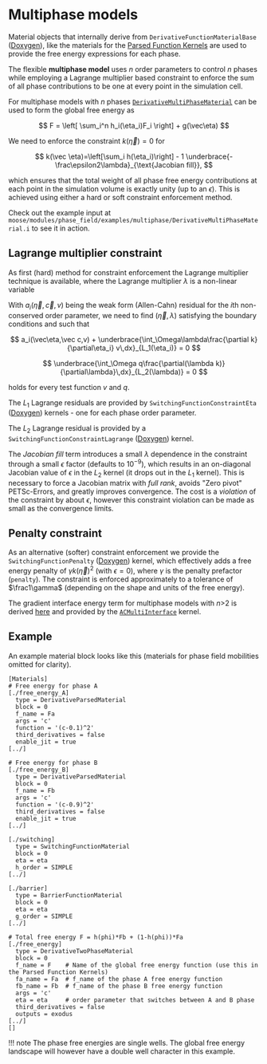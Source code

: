 # Multiphase models

Material objects that internally derive from `DerivativeFunctionMaterialBase` ([Doxygen](http://mooseframework.org/docs/doxygen/modules/classDerivativeFunctionMaterialBase.html)), like the materials for the [Parsed Function Kernels](FunctionMaterialKernels.md) are used to provide the free energy expressions for each phase.

The flexible **multiphase model** uses _n_ order parameters to control _n_ phases
while employing a Lagrange multiplier based constraint to enforce the sum of all
phase contributions to be one at every point in the simulation cell.

For multiphase models with _n_ phases [`DerivativeMultiPhaseMaterial`](DerivativeMultiPhaseMaterial.md)
can be used to form the global free energy as

$$
F = \left[ \sum_i^n h_i(\eta_i)F_i \right] + g(\vec\eta)
$$

We need to enforce the constraint $k(\vec\eta)=0$ for

$$
k(\vec \eta)=\left[\sum_i h(\eta_i)\right] - 1 \underbrace{- \frac\epsilon2\lambda}_{\text{Jacobian fill}},
$$

which ensures that the total weight of all phase free energy contributions at
each point in the simulation volume is exactly unity (up to an $\epsilon$). This
is achieved using either a hard or soft constraint enforcement method.

Check out the example input at `moose/modules/phase_field/examples/multiphase/DerivativeMultiPhaseMaterial.i` to see it in action.

## Lagrange multiplier constraint

As first (hard) method for constraint enforcement the Lagrange multiplier technique
is available, where the Lagrange multiplier $\lambda$ is a non-linear variable

With $a_i(\vec\eta,\vec c,v)$ being the weak form (Allen-Cahn) residual for the
$i$th non-conserved order parameter, we need to find $(\vec\eta,\lambda)$ satisfying
the boundary conditions and such that

$$
a_i(\vec\eta,\vec c,v) + \underbrace{\int_\Omega\lambda\frac{\partial k}{\partial\eta_i} v\,dx}_{L_1(\eta_i)} = 0
$$

$$
\underbrace{\int_\Omega q\frac{\partial(\lambda k)}{\partial\lambda}\,dx}_{L_2(\lambda)} = 0
$$

holds for every test function $v$ and $q$.

The $L_1$ Lagrange residuals are provided by `SwitchingFunctionConstraintEta` ([Doxygen](http://mooseframework.org/docs/doxygen/modules/classSwitchingFunctionConstraintEta.html)) kernels - one for each phase order parameter.

The $L_2$ Lagrange residual is provided by a `SwitchingFunctionConstraintLagrange` ([Doxygen](http://mooseframework.org/docs/doxygen/modules/classSwitchingFunctionConstraintLagrange.html)) kernel.

The _Jacobian fill_ term introduces a small $\lambda$ dependence in the constraint
through a small $\epsilon$ factor (defaults to $10^{-9}$), which results in an
on-diagonal Jacobian value of $\epsilon$ in the $L_2$ kernel (it drops out in
the $L_1$ kernel). This is necessary to force a Jacobian matrix with _full rank_,
avoids "Zero pivot" PETSc-Errors, and greatly improves convergence. The cost is
a _violation_ of the constraint by about $\epsilon$, however this constraint
violation can be made as small as the convergence limits.

## Penalty constraint

As an alternative (softer) constraint enforcement we provide the `SwitchingFunctionPenalty` ([Doxygen](http://mooseframework.org/docs/doxygen/modules/classSwitchingFunctionPenalty.html)) kernel, which effectively adds a free energy penalty of $\gamma k(\vec \eta)^2$ (with $\epsilon=0$), where $\gamma$ is the penalty prefactor (`penalty`). The constraint is enforced approximately to a tolerance of $\frac1\gamma$ (depending on the shape and units of the free energy).

The gradient interface energy term for multiphase models with _n_>2 is derived
[here](ACMultiInterface.md) and provided by the [`ACMultiInterface`](ACMultiInterface.md) kernel.


## Example

An example material block looks like this (materials for phase field mobilities omitted for clarity).

```puppet
[Materials]
# Free energy for phase A
[./free_energy_A]
  type = DerivativeParsedMaterial
  block = 0
  f_name = Fa
  args = 'c'
  function = '(c-0.1)^2'
  third_derivatives = false
  enable_jit = true
[../]

# Free energy for phase B
[./free_energy_B]
  type = DerivativeParsedMaterial
  block = 0
  f_name = Fb
  args = 'c'
  function = '(c-0.9)^2'
  third_derivatives = false
  enable_jit = true
[../]

[./switching]
  type = SwitchingFunctionMaterial
  block = 0
  eta = eta
  h_order = SIMPLE
[../]

[./barrier]
  type = BarrierFunctionMaterial
  block = 0
  eta = eta
  g_order = SIMPLE
[../]

# Total free energy F = h(phi)*Fb + (1-h(phi))*Fa
[./free_energy]
  type = DerivativeTwoPhaseMaterial
  block = 0
  f_name = F    # Name of the global free energy function (use this in the Parsed Function Kernels)
  fa_name = Fa  # f_name of the phase A free energy function
  fb_name = Fb  # f_name of the phase B free energy function
  args = 'c'
  eta = eta     # order parameter that switches between A and B phase
  third_derivatives = false
  outputs = exodus
[../]
[]
```

!!! note
    The phase free energies are single wells. The global free energy landscape
    will however have a double well character in this example.
